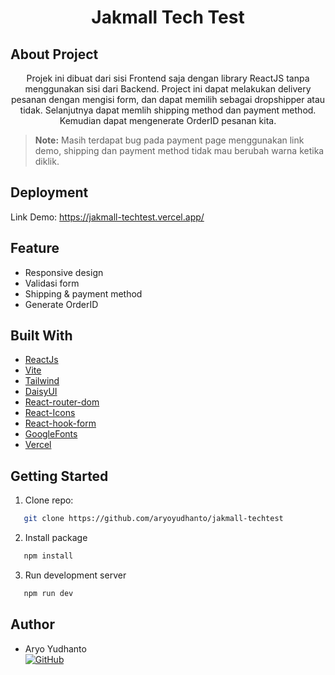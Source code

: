 <h1 align="center">Jakmall Tech Test</h1>

## About Project 

<p align="center">Projek ini dibuat dari sisi Frontend saja dengan library ReactJS tanpa menggunakan sisi dari Backend. Project ini dapat melakukan delivery pesanan dengan mengisi form, dan dapat memilih sebagai dropshipper atau tidak. Selanjutnya dapat memlih shipping method dan payment method. Kemudian dapat mengenerate OrderID pesanan kita.</p>

> **Note:** Masih terdapat bug pada payment page menggunakan link demo, shipping dan payment method tidak mau berubah warna ketika diklik.

## Deployment

Link Demo: https://jakmall-techtest.vercel.app/

## Feature

- Responsive design
- Validasi form
- Shipping & payment method
- Generate OrderID

## Built With

- [ReactJs](https://reactjs.org/)
- [Vite](https://vitejs.dev/)
- [Tailwind](https://tailwindcss.com/)
- [DaisyUI](https://daisyui.com/)
- [React-router-dom](https://reactrouter.com/)
- [React-Icons](https://react-icons.github.io/)
- [React-hook-form](https://react-hook-form.com/)
- [GoogleFonts](https://fonts.google.com/)
- [Vercel](https://vercel.com/)

## Getting Started

1. Clone repo:

```sh
   git clone https://github.com/aryoyudhanto/jakmall-techtest
```

2. Install package

```sh
   npm install
```

3. Run development server

```sh
   npm run dev
```

## Author

- Aryo Yudhanto <br> [![GitHub](https://img.shields.io/badge/Yudha-%23121011.svg?style=for-the-badge&logo=github&logoColor=white)](https://github.com/aryoyudhanto)
